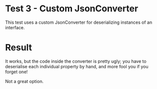 ﻿# Test 3 - Custom JsonConverter

This test uses a custom JsonConverter for deserializing instances of an interface.

# Result
It works, but the code inside the converter is pretty ugly; you have to deserialise each 
individual property by hand, and more fool you if you forget one!

Not a great option.